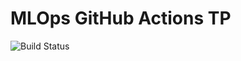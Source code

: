# MLOps GitHub Actions TP
![Build Status](https://github.com/Sim1804/mlops-github-actions-tp/actions/workflows/badge.yml/badge.svg)
